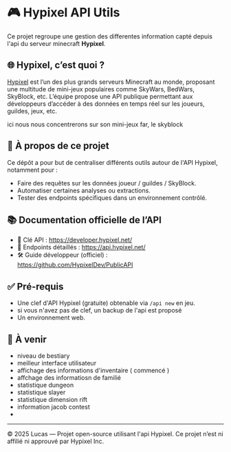 # 🎮 Hypixel API Utils

Ce projet regroupe une gestion des differentes information capté depuis l'api du serveur minecraft **Hypixel**.

## 🌐 Hypixel, c’est quoi ?

[Hypixel](https://hypixel.net/) est l’un des plus grands serveurs Minecraft au monde, proposant une multitude de mini-jeux populaires comme SkyWars, BedWars, SkyBlock, etc. L’équipe propose une API publique permettant aux développeurs d’accéder à des données en temps réel sur les joueurs, guildes, jeux, etc.

ici nous nous concentrerons sur son mini-jeux far, le skyblock
## 🔧 À propos de ce projet

Ce dépôt a pour but de centraliser différents outils autour de l'API Hypixel, notamment pour :
- Faire des requêtes sur les données joueur / guildes / SkyBlock.
- Automatiser certaines analyses ou extractions.
- Tester des endpoints spécifiques dans un environnement contrôlé.

## 📚 Documentation officielle de l’API

- 🔑 Clé API : https://developer.hypixel.net/
- 📄 Endpoints détaillés : https://api.hypixel.net/
- 🛠 Guide développeur (officiel) : https://github.com/HypixelDev/PublicAPI

## ✅ Pré-requis

- Une clef d'API Hypixel (gratuite) obtenable via `/api new` en jeu.
- si vous n'avez pas de clef, un backup de l'api est proposé
- Un environnement web.

## 🚧 À venir

- niveau de bestiary
- meilleur interface utilisateur
- affichage des informations d'inventaire ( commencé )
- affchage des informatiosn de familié
- statistique dungeon
- statistique slayer 
- statistique dimension rift
- information jacob contest
- 
---
© 2025 Lucas — Projet open-source utilisant l'api Hypixel.
Ce projet n’est ni affilié ni approuvé par Hypixel Inc.

